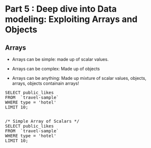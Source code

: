 # Part 5 : Deep dive into Data modeling: Exploiting Arrays and Objects

## Arrays 

 * Arrays can be simple: made up of scalar values.
  
 * Arrays can be complex: Made up of objects
  
 * Arrays can be anything: Made up mixture of scalar values, objects, arrays, objects containain arrays!


<pre>
SELECT public_likes 
FROM  `travel-sample` 
WHERE type = 'hotel'
LIMIT 10;
</pre>

<pre id="example"> 
/* Simple Array of Scalars */
SELECT public_likes 
FROM  `travel-sample` 
WHERE type = 'hotel'
LIMIT 10;
</pre>

